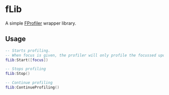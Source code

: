 # fLib
A simple [FProfiler](https://github.com/FPtje/FProfiler) wrapper library.

## Usage

```lua
-- Starts profiling.
-- When focus is given, the profiler will only profile the focussed upon function, and the functions it calls
fLib:Start([focus])

-- Stops profiling
fLib:Stop()

-- Continue profiling
fLib:ContinueProfiling()
```
